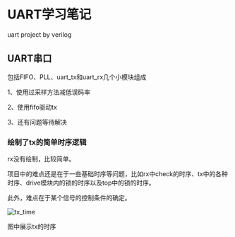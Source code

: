 # UART学习笔记
uart project by verilog

## UART串口
包括FIFO、PLL、uart_tx和uart_rx几个小模块组成

1、使用过采样方法减低误码率

2、使用fifo驱动tx

3、还有问题等待解决


### 绘制了tx的简单时序逻辑
rx没有绘制，比较简单。

项目中的难点还是在于一些基础时序等问题，比如rx中check的时序、tx中的各种时序、drive模块内的锁的时序以及top中的锁的时序。

此外，难点在于某个信号的控制条件的确定。

![tx_time](https://github.com/Vikkdsun/UART/assets/114153159/a46c533e-0a2f-44b4-90ea-cedf648f591f)

图中展示tx的时序

